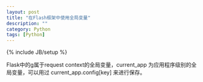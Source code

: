 ```yaml
---
layout: post
title: "在Flash框架中使用全局变量"
description: ""
category: Python 
tags: [Python]
---
```

{% include JB/setup %}

Flask中的g属于request context的全局变量，current_app 为应用程序级别的全局变量，可以用过 current_app.config[key] 来进行保存。
